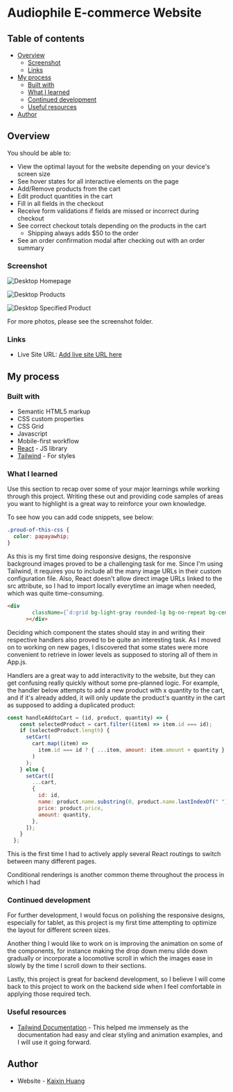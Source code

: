 # Audiophile E-commerce Website

## Table of contents

- [Overview](#overview)
  - [Screenshot](#screenshot)
  - [Links](#links)
- [My process](#my-process)
  - [Built with](#built-with)
  - [What I learned](#what-i-learned)
  - [Continued development](#continued-development)
  - [Useful resources](#useful-resources)
- [Author](#author)

## Overview

You should be able to:

- View the optimal layout for the website depending on your device's screen size
- See hover states for all interactive elements on the page
- Add/Remove products from the cart
- Edit product quantities in the cart
- Fill in all fields in the checkout
- Receive form validations if fields are missed or incorrect during checkout
- See correct checkout totals depending on the products in the cart
  - Shipping always adds $50 to the order
- See an order confirmation modal after checking out with an order summary


### Screenshot

![Desktop Homepage](screenshot/desktop-homepage.png)

![Desktop Products](screenshot/desktop-category.png)

![Desktop Specified Product](screenshot/desktop-specific-product.png)

For more photos, please see the screenshot folder.


### Links

- Live Site URL: [Add live site URL here](https://your-live-site-url.com)

## My process


### Built with

- Semantic HTML5 markup
- CSS custom properties
- CSS Grid
- Javascript
- Mobile-first workflow
- [React](https://reactjs.org/) - JS library
- [Tailwind](https://tailwindcss.com/) - For styles


### What I learned

Use this section to recap over some of your major learnings while working
through this project. Writing these out and providing code samples of areas you
want to highlight is a great way to reinforce your own knowledge.

To see how you can add code snippets, see below:


```css
.proud-of-this-css {
  color: papayawhip;
}
```

As this is my first time doing responsive designs, the responsive background images proved to be a challenging 
task for me. Since I'm using Tailwind, it requires you to include all the many image URLs in their custom configuration file. 
Also, React doesn't allow direct image URLs linked to the src attribute, so I had to import locally everytime an 
image when needed, which was quite time-consuming.

```html
<div
        className={`d:grid bg-light-gray rounded-lg bg-no-repeat bg-center bg-cover bg-m-${product.slug} t:bg-t-${product.slug} d:bg-d-${product.slug} h-96 t:h-screen w-full`}
      ></div>
```

Deciding which component the states should stay in and writing their respective handlers 
also proved to be quite an interesting task. As I moved on to working on new pages, I discovered that 
some states were more convenient to retrieve in lower levels as supposed to storing all of them in App.js. 

Handlers are a great way to add interactivity to the website, but they can get confusing really quickly without 
some pre-planned logic. For example, the handler below attempts to add a new product with x quantity to the cart, 
and if it's already added, it will only update the product's quantity in the cart as supposed to adding a duplicated
product:
```js
const handleAddtoCart = (id, product, quantity) => {
    const selectedProduct = cart.filter((item) => item.id === id);
    if (selectedProduct.length) {
      setCart(
        cart.map((item) =>
          item.id === id ? { ...item, amount: item.amount + quantity } : item
        )
      );
    } else {
      setCart([
        ...cart,
        {
          id: id,
          name: product.name.substring(0, product.name.lastIndexOf(" ")),
          price: product.price,
          amount: quantity,
        },
      ]);
    }
  };
```

This is the first time I had to actively apply several React routings to switch between many different pages. 

Conditional renderings is another common theme throughout the process in which I had 


### Continued development

For further development, I would focus on polishing the responsive designs, especially for tablet, as
this project is my first time attempting to optimize the layout for different screen sizes.

Another thing I would like to work on is improving the animation on some of the components, 
for instance making the drop down menu slide down gradually or incorporate a locomotive scroll in which 
the images ease in slowly by the time I scroll down to their sections. 

Lastly, this project is great for backend development, so I believe I will come back to this project to
work on the backend side when I feel comfortable in applying those required tech.


### Useful resources

- [Tailwind Documentation](https://tailwindcss.com/docs) - This helped me
  immensely as the documentation had easy and clear styling and animation
  examples, and I will use it going forward.
  

## Author

- Website - [Kaixin Huang](https://www.your-site.com)

